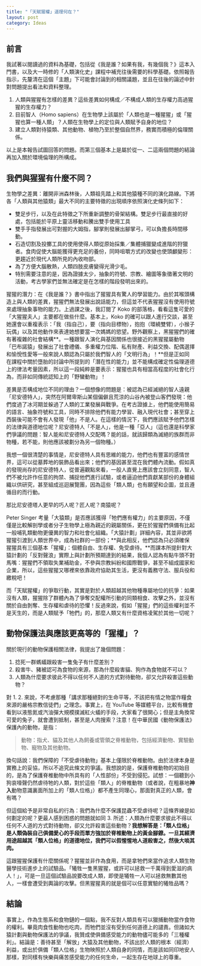 ```yaml
---
title: "「天賦猩權」道理何在？"
layout: post
category: Ideas
---
```


## 前言

我試著以閱讀過的資料為基礎，包括從《我是誰？如果有我，有幾個我？》這本入門書，以及大一時修的「人類演化史」課程中補充往後需要的科學基礎。依照報告指示，先釐清在這個「主題」下可能會討論到的相關議題，並且在往後的論述中針對問題提出看法和資料整理。

1. 人類與猩猩有怎樣的差異？這些差異如何構成／不構成人類的生存權力高過猩猩的生存權力？
2. 目前智人（Homo sapiens）在生物學上該屬於「人類也是一種猩猩」或「猩猩也算一種人類」？人類在生物學上的定位與人類賦予自身的地位？
3. 建立人類對待猿類、其他動物、植物乃至於整個自然界，務實而積極的倫理關係。

以上是本報告試圖回答的問題。而第三個基本上是屬於從一、二這兩個問題的結論再加入關於環境倫理的所構成。

## 我們與猩猩有什麼不同？

生物學之差異：離開非洲森林後，人類祖先踏上和其他猿種不同的演化路線。下將各「人類與其他猿類」最大不同的主要特徵的出現順序依照演化史條列如下：

- 雙足步行，以及在此特徵之下所重新調整的骨架結構。雙足步行最直接的好處，包括能於平原上靈活移動和騰出雙手使用工具
- 雙手手指發展出可對握的大姆指，腳掌則發展出腳掌弓，可以負擔長時間移動。
- 石造切割及投擲工具的使用使得人類從原始採集／集體捕獵變成進階的狩獵者。食肉促使大腦能獲得更充足的養份，同時咀嚼方式的改變也使頭顱變形：更趨近於現代人類所見的內收吻部。
- 為了方便大腦散熱，人類四肢皮膚變得光滑少毛。
- 特別需要注意的是，因為證據太少，抽象的符號、宗教、繪圖等象徵著文明的活動，考古學家們並無法確定是在怎樣的階段發明出來的。

猩猩的潛力：在《我是誰？》書中指出了猩猩具有驚人的學習能力。由於其喉頭構造上與人類的差異，猩猩們無法發展出說話能力，但這並不代表猩猩沒有使用符號來處理抽象事物的能力。上過課之後，我訂閱了 Koko 的部落格，看看這隻可愛的「大猩猩夫人」主要都在做些什麼。基本上，Koko 的確可以跟人進行交談，甚至她還會以重複表示：「我（指自己），要（指向目標物），抱抱（環繞雙臂），小猴子玩偶」以及其他動作來表達她想要當一次媽媽的慾望。野外觀察上，黑猩猩們的確有著複雜的社會結構**。一種跟智人演化與基因關係也很接近的黑猩猩屬動物「巴布諾猿」發展出了社會禮儀、多重權力位階、私有財產、利益交換、配偶選擇和愉悅性愛等一般來說人類認為只屬於我們智人的「文明行為」！**但是正如同在課程中關於墮胎的討論中所提到的「潛在性的能力」並不能構成確定性倫理道德上的律法考量因素，所以這一段純粹是要表示：猩猩也具有相當高程度的社會化行為，而非如同傳統認知上的「野蠻動物」！

差異是否構成地位不同的理由？一個想像的問題是：被認為已經滅絕的智人遠親「尼安德特人」，突然在阿爾卑斯山某個偏僻且荒涼的山谷內被登山客們發現：他們度過了冰河期並躲過了人類的工業發展與戰爭。在考古證據上，他們能使用簡易的語言、抽象符號和工具，同時不排除他們有能力學習、融入現代社會；甚至穿上西裝後可能不會有人發現「他」不是人。在這樣的情況下，我們應該賦予他們怎樣的法律與道德地位呢？尼安德特人「不是人」，他是一種「亞人」（這也還是科學家們爭議的問題：智人能和尼安德特人交配嗎？能的話，就該歸類為滅絕的族群而非物種，若不能，則他應該被劃分為另一個物種。）

我想一個很清楚的事情是，尼安德特人具有思維的能力，他們也有豐富的感情世界，這可以從墓葬地的裝飾品看出來；他們的基因甚至混在我們體內流動。假如真的發現尚存的尼安德特人，從普遍觀點來看，一般人直覺上應該會立刻同意，智人們不被允許作任意的拘禁、捕捉他們進行試驗，或者逼迫他們貢獻某部份的身體組織以供研究，甚至組成巡迴展覽團，因為這些「類人類」也有願望和企圖，並且遵循目的而行動。

那比尼安德塔人更早的巧人呢？匠人呢？南猿呢？

Peter Singer 考量「大猿類」是否應該獲得「牠們應有權力」的主要原因，不僅僅是比較解剖學或者分子生物學上極為親近的親屬關係，更在於猩猩們俱備有比起一般哺乳類動物更優異的智力和社會化組織。「大猿計劃」詳細內容，其並非欲將猩猩引渡到人類世界中，成為社群的一部份；**與此相反，他們認為只必須確保猩猩具有三個基本「猩權」：個體自由、生存權、免受虐待。**而課本所提針對大猿計劃的「反對聲浪」實際上與計劃所預期達到的結果，我個人認為有點牛頭不對馬嘴：猩猩們不領取失業補助金，不參與宗教糾紛和國際戰爭，甚至不組成國家和企業，所以，這些猩猩又哪裡來依靠政府協助其生活，更沒有義務守法、服兵役和繳稅吧！

而「天賦猩權」的爭取行動，其實是對於人類超越其他物種專屬地位的抗爭：如果沒有人類，猩猩除了群體內為了爭奪交配權所引動的同類相食、攻擊之外，並沒有關於自由剝奪、生存權和虐待的恐懼！反過來說，假如「猩猩」們的這些權利並不是天生的，而是人類賦予「牠們」的，那麼人類又有什麼資格凌駕於其他一切呢？

## 動物保護法與應該更高等的「猩權」？

關於現行的動物保護相關法律，我提出了幾個問題：

1. 捻死一群螞蟻跟殺害一隻兔子有什麼差別？
2. 殺害牛、豬被認可為食物的來源，那為什麼殺害貓、狗作為食物就不可以？
3. 人類為什麼要求彼此不得以任何不人道的方式對待動物，卻又允許殺害這些動物？

對 1. 2. 來說，不考慮那種「講求那種絕對的生命平等，不該把有情之物當作糧食來源的嚴格宗教信徒們」之理念。事實上，在 YouTube 等媒體平台，比較有機會看到以液態氮或汽油彈大規模撲滅紅火蟻的手段，大家看了很開心；但是主角換常可愛的兔子，就會遭到抵制，甚至是人肉搜索？注意！在中華民國《動物保護法》保護內的動物，是指：

> 動物：指犬、貓及其他人為飼養或管領之脊椎動物，包括經濟動物、實驗動物、寵物及其他動物。

換句話說：我們保障的「不受虐待動物」基本上僅限於脊椎動物。由於法律本身是實務上的妥協，所以不追究此條文的爭議。我想說的是，保護脊椎動物的初始目的，是為了保護脊椎動物中所具有的「人性部份」不受到侵犯。試想：一個聽到小狗哀嚎聲仍然虐待牠的人類，對於這些「類人」的脊椎動物（或者說，在粗暴地**神入**動物意識裏面所加上的「類人位格」）都不產生同理心，那面對真正的人類，會有嗎？

但這個給予是非常自私的行為：我們為什麼不保護昆蟲不受虐待呢？這條界線是如何劃定的呢？更最人感到困惑的問題就如同 3. 所述：人類為什麼要求彼此不得以任何不人道的方式對待動物，卻又允許殺害這些動物？**我想解答是：「類人位格」是人類偽裝自己俱備愛心的手段而單方強加於脊椎動物上的黃金腳鐐。一旦其經濟用途超越其「類人位格」的道德地位，我們可以假惺惺地人道殺害之，然後大啖其肉。**

這跟猩猩保護有什麼關係呢？猩猩並非作為食用，而是拿牠們來當作追求人類生物醫學技術進步上的試驗品。「犧牲一隻黑猩猩，或許可以拯救一千萬得到愛滋的病人！」，可是一旦這個試驗品說要改成人類，即使是犧牲一人可以拯救無數其他人，一樣會遭受到輿論的攻擊。但黑猩猩真的就是個可以任意實驗的犧牲品嗎？

## 結論

事實上，作為生態系和食物鏈的一個點，我不反對人類具有可以獵捕動物當作食物的權利。畢竟肉食性動物也吃肉，而牠們並沒有受到任何道德上的譴責。但諸如大猿計劃與動物保護法的爭議，我贊成使俱備感受能力的動物儘可能多的「三種權利」。結論是：善待甚至「解放」大猿及其他動物，不該出於人類的根本（經濟）利益，或出於俱備「類人位格」生物映照於人類自身的同情，而是該如同印地安人那樣，對同樣有快樂與痛苦感受能力的任何生命，一起生存在地球上的尊重。
